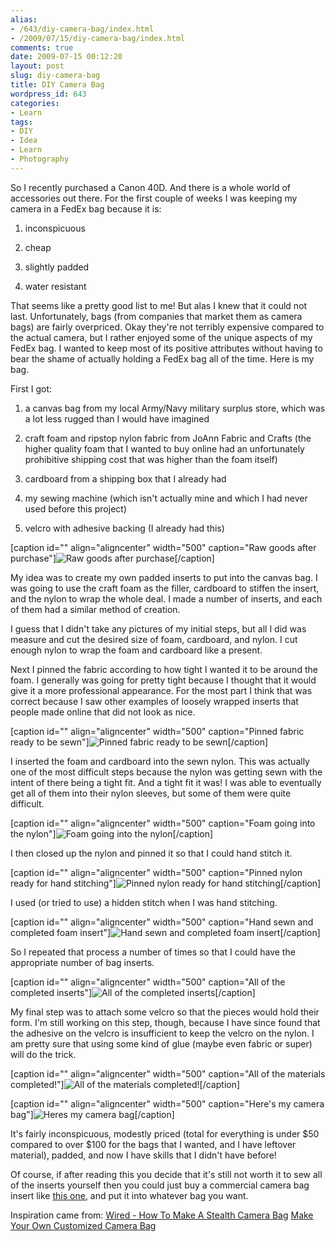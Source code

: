 ```yaml
---
alias:
- /643/diy-camera-bag/index.html
- /2009/07/15/diy-camera-bag/index.html
comments: true
date: 2009-07-15 00:12:20
layout: post
slug: diy-camera-bag
title: DIY Camera Bag
wordpress_id: 643
categories:
- Learn
tags:
- DIY
- Idea
- Learn
- Photography
---
```


So I recently purchased a Canon 40D. And there is a whole world of accessories out there. For the first couple of weeks I was keeping my camera in a FedEx bag because it is:



	
  1. inconspicuous

	
  2. cheap

	
  3. slightly padded

	
  4. water resistant


That seems like a pretty good list to me! But alas I knew that it could not last. Unfortunately, bags (from companies that market them as camera bags) are fairly overpriced. Okay they're not terribly expensive compared to the actual camera, but I rather enjoyed some of the unique aspects of my FedEx bag. I wanted to keep most of its positive attributes without having to bear the shame of actually holding a FedEx bag all of the time. Here is my bag.

First I got:

	
  1. a canvas bag from my local Army/Navy military surplus store, which was a lot less rugged than I would have imagined

	
  2. craft foam and ripstop nylon fabric from JoAnn Fabric and Crafts (the higher quality foam that I wanted to buy online had an unfortunately prohibitive shipping cost that was higher than the foam itself)

	
  3. cardboard from a shipping box that I already had

	
  4. my sewing machine (which isn't actually mine and which I had never used before this project)

	
  5. velcro with adhesive backing (I already had this)


[caption id="" align="aligncenter" width="500" caption="Raw goods after purchase"]![Raw goods after purchase](http://farm3.static.flickr.com/2637/3722068453_2f366f6cb5.jpg)[/caption]

My idea was to create my own padded inserts to put into the canvas bag. I was going to use the craft foam as the filler, cardboard to stiffen the insert, and the nylon to wrap the whole deal. I made a number of inserts, and each of them had a similar method of creation.

I guess that I didn't take any pictures of my initial steps, but all I did was measure and cut the desired size of foam, cardboard, and nylon. I cut enough nylon to wrap the foam and cardboard like a present.

Next I pinned the fabric according to how tight I wanted it to be around the foam. I generally was going for pretty tight because I thought that it would give it a more professional appearance. For the most part I think that was correct because I saw other examples of loosely wrapped inserts that people made online that did not look as nice.

[caption id="" align="aligncenter" width="500" caption="Pinned fabric ready to be sewn"]![Pinned fabric ready to be sewn](http://farm4.static.flickr.com/3419/3722886662_1141e0ac2c.jpg)[/caption]

I inserted the foam and cardboard into the sewn nylon. This was actually one of the most difficult steps because the nylon was getting sewn with the intent of there being a tight fit. And a tight fit it was! I was able to eventually get all of them into their nylon sleeves, but some of them were quite difficult.

[caption id="" align="aligncenter" width="500" caption="Foam going into the nylon"]![Foam going into the nylon](http://farm4.static.flickr.com/3443/3722072177_0c660c2227.jpg)[/caption]

I then closed up the nylon and pinned it so that I could hand stitch it.

[caption id="" align="aligncenter" width="500" caption="Pinned nylon ready for hand stitching"]![Pinned nylon ready for hand stitching](http://farm4.static.flickr.com/3482/3722071175_766ef3f6af.jpg)[/caption]

I used (or tried to use) a hidden stitch when I was hand stitching.

[caption id="" align="aligncenter" width="500" caption="Hand sewn and completed foam insert"]![Hand sewn and completed foam insert](http://farm3.static.flickr.com/2547/3722884054_56a8d4374e.jpg)[/caption]

So I repeated that process a number of times so that I could have the appropriate number of bag inserts.

[caption id="" align="aligncenter" width="500" caption="All of the completed inserts"]![All of the completed inserts](http://farm3.static.flickr.com/2583/3722887336_b66e28ace6.jpg)[/caption]

My final step was to attach some velcro so that the pieces would hold their form. I'm still working on this step, though, because I have since found that the adhesive on the velcro is insufficient to keep the velcro on the nylon. I am pretty sure that using some kind of glue (maybe even fabric or super) will do the trick.

[caption id="" align="aligncenter" width="500" caption="All of the materials completed!"]![All of the materials completed!](http://farm4.static.flickr.com/3472/3722888066_c450201797.jpg)[/caption]

[caption id="" align="aligncenter" width="500" caption="Here's my camera bag"]![Heres my camera bag](http://farm4.static.flickr.com/3443/3722257961_dcabf8cafd.jpg)[/caption]

It's fairly inconspicuous, modestly priced (total for everything is under $50 compared to over $100 for the bags that I wanted, and I have leftover material), padded, and now I have skills that I didn't have before!

Of course, if after reading this you decide that it's still not worth it to sew all of the inserts yourself then you could just buy a commercial camera bag insert like [this one](/item?1,B003WQNLBY), and put it into whatever bag you want.

Inspiration came from:
[Wired - How To Make A Stealth Camera Bag](/item?0,http://howto.wired.com/wiki/Make_a_Stealth_Camera_Bag)
[Make Your Own Customized Camera Bag](/item?0,http://www.the3dstudio.com/blog_detail.aspx?id=640)
